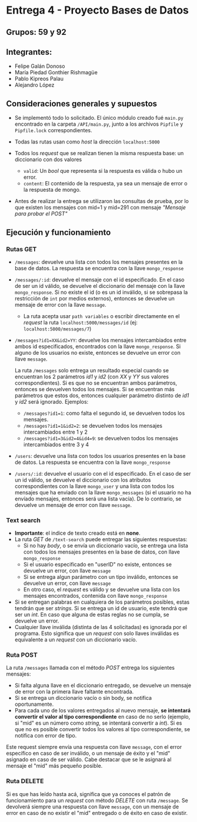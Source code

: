 # Entrega 4 - Proyecto Bases de Datos
## Grupos: 59 y 92
## **Integrantes**:
* Felipe Galán Donoso
* María Piedad Gonthier Rishmagüe
* Pablo Kipreos Palau
* Alejandro López

## Consideraciones generales y supuestos
* Se implementó todo lo solicitado. El único módulo creado fué ```main.py``` encontrado en la carpeta ```/API/main.py```, junto a los archivos ```Pipfile``` y ```Pipfile.lock``` correspondientes.
* Todas las rutas usan como *host* la dirección ```localhost:5000```
* Todos los *request* que se realizan tienen la misma respuesta base: un diccionario con dos valores
  * ```valid```: Un *bool* que representa si la respuesta es válida o hubo un error.
  * ```content```: El contenido de la respuesta, ya sea un mensaje de error o la respuesta de mongo.


* Antes de realizar la entrega se utilizaron las consultas de prueba, por lo que existen los mensajes con mid=1 y mid=291 con mensaje *"Mensaje para probar el POST"*

## Ejecución y funcionamiento
### **Rutas GET**
* ```/messages```: devuelve una lista con todos los mensajes presentes en la base de datos. La respuesta se encuentra con la llave ```mongo_response```
* ```/messages/:id```: devuelve el mensaje con el id especificado. En el caso de ser un id válido, se devuelve el diccionario del mensaje con la llave ```mongo_response```. Si no existe el id (o es un id inválido, si se sobrepasa la restricción de ```int``` por medios externos), entonces se devuelve un mensaje de error con la llave ```message```. 
  * La ruta acepta usar ```path variables``` o escribir directamente en el *request* la ruta ```localhost:5000/messages/id``` (ej: ```localhost:5000/messages/7```)
* ```/messages?id1=XX&id2=YY```: devuelve los mensajes intercambiados entre ambos id especificados, encontrados con la llave ```mongo_response```. Si alguno de los usuarios no existe, entonces se devuelve un error con llave ```message```.
  
    La ruta ```/messages``` solo entrega un resultado especial cuando se encuentran los 2 parámetros *id1* y *id2* (con *XX* y *YY* sus valores correspondientes). Si es que no se encuentran ambos parámetros, entonces se devuelven todos los mensajes. Si se encuentran más parámetros que estos dos, entonces cualquier parámetro distinto de *id1* y *id2* será ignorado. Ejemplos:
  * ```/messages?id1=1```: como falta el segundo id, se devuelven todos los mensajes.
  * ```/messages?id1=1&id2=2```: se devuelven todos los mensajes intercambiados entre 1 y 2
  * ```/messages?id1=3&id2=4&id4=9```: se devuelven todos los mensajes intercambiados entre 3 y 4
* ```/users```: devuelve una lista con todos los usuarios presentes en la base de datos. La respuesta se encuentra con la llave ```mongo_response```
* ```/users/:id```: devuelve el usuario con el id especificado. En el caso de ser un id válido, se devuelve el diccionario con los atributos correspondientes con la llave ```mongo_user``` y una lista con todos los mensajes que ha enviado con la llave ```mongo_messages``` (si el usuario no ha envíado mensajes, entonces será una lista vacía). De lo contrario, se devuelve un mensaje de error con llave ```message```.
### **Text search**
* **Importante**: el indice de texto creado está en **none**.
* La ruta *GET* de ```/text-search``` puede entregar las siguientes respuestas:
  * Si no hay *body*, o se envía un diccionario vacío, se entrega una lista con todos los mensajes presentes en la base de datos, con llave ```mongo_response```
  * Si el usuario especificado en "userID" no existe, entonces se devuelve un error, con llave ```message```
  * Si se entrega algun parámetro con un tipo inválido, entonces se devuelve un error, con llave ```message```
  * En otro caso, el *request* es válido y se devuelve una lista con los mensajes encontrados, contenida con llave ```mongo_response```
* Si se entregan palabras en cualquiera de los parámetros posibles, estas tendrán que ser *strings*. Si se entrega un id de usuario, este tendrá que ser un *int*. En caso que alguna de estas reglas no se cumpla, se devuelve un error.
* Cualquier llave inválida (distinta de las 4 solicitadas) es ignorada por el programa. Esto significa que un *request* con solo llaves inválidas es equivalente a un *request* con un diccionario vacío.


### **Ruta POST**
La ruta ```/messages``` llamada con el método *POST* entrega los siguientes mensajes:
* Si falta alguna llave en el diccionario entregado, se devuelve un mensaje de error con la primera llave faltante encontrada.
* Si se entrega un diccionario vacío o sin body, se notifica oportunamente.
* Para cada uno de los valores entregados al nuevo mensaje, **se intentará convertir el valor al tipo correspondiente** en caso de no serlo (ejemplo, si "mid" es un número como *string*, se intentará convertir a *int*). Si es que no es posible convertir todos los valores al tipo correspondiente, se notifica con error de tipo.
  
Este request siempre envía una respuesta con llave ```message```, con el error específico en caso de ser inválido, o un mensaje de éxito y el "mid" asignado en caso de ser válido. Cabe destacar que se le asignará al mensaje el "mid" más pequeño posible.

### **Ruta DELETE**
Si es que has leído hasta acá, significa que ya conoces el patrón de funcionamiento para un *request* con método *DELETE* con ruta ```/message```. Se devolverá siempre una respuesta con llave ```message```, con un mensaje de error en caso de no existir el "mid" entregado o de éxito en caso de existir.